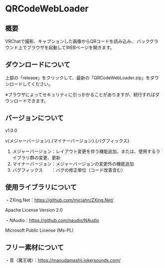 # QRCodeWebLoader
## 概要
VRChatで撮影、キャプションした画像からQRコードを読み込み、
バックグラウンド上でブラウザを起動してWEBページを開きます。

## ダウンロードについて
上部の「release」をクリックして、最新の「QRCodeWebLoader.zip」をダウンロードしてください。

※ブラウザによってセキュリティに引っかかることがありますが、続行すればダウンロードできます。


## バージョンについて
v1.0.0

v{メジャーバージョン}.{マイナーバージョン}.{バグフィックス}

1. メジャーバージョン：レイアウト変更を伴う機能追加、または、使用するライブラリ群の変更、更新
1. マイナーバージョン：メジャーバージョンの変更外の機能追加
1. バグフィックス　　：バグの修正単位（コード改善含む）

## 使用ライブラリについて
・ZXing.Net：https://github.com/micjahn/ZXing.Net/

Apache License Version 2.0

・NAudio：https://github.com/naudio/NAudio

Microsoft Public License (Ms-PL)


## フリー素材について
・音（魔王魂）：https://maoudamashii.jokersounds.com/
